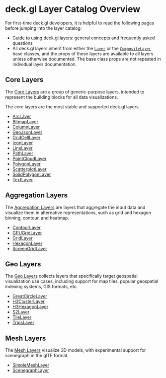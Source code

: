 # deck.gl Layer Catalog Overview

For first-time deck.gl developers, it is helpful to read the following pages before jumping into the layer catalog:

* [Guide to using deck.gl layers](/docs/developer-guide/using-layers.md): general concepts and frequently asked questions
* All deck.gl layers inherit from either the [`Layer`](/docs/api-reference/layer.md) or the [`CompositeLayer`](/docs/api-reference/composite-layer.md) base classes, and the props of those layers are available to all layers unless otherwise documented. The base class props are not repeated in individual layer documentation.


## Core Layers

The [Core Layers](https://www.npmjs.com/package/@deck.gl/layers) are a group of generic-purpose layers, intended to represent the building blocks for all data visualizations.

The core layers are the most stable and supported deck.gl layers.

  - [ArcLayer](/docs/layers/arc-layer.md)
  - [BitmapLayer](/docs/layers/bitmap-layer.md)
  - [ColumnLayer](/docs/layers/column-layer.md)
  - [GeoJsonLayer](/docs/layers/geojson-layer.md)
  - [GridCellLayer](/docs/layers/grid-cell-layer.md)
  - [IconLayer](/docs/layers/icon-layer.md)
  - [LineLayer](/docs/layers/line-layer.md)
  - [PathLayer](/docs/layers/path-layer.md)
  - [PointCloudLayer](/docs/layers/point-cloud-layer.md)
  - [PolygonLayer](/docs/layers/polygon-layer.md)
  - [ScatterplotLayer](/docs/layers/scatterplot-layer.md)
  - [SolidPolygonLayer](/docs/layers/solid-polygon-layer.md)
  - [TextLayer](/docs/layers/text-layer.md)

## Aggregation Layers

The [Aggregation Layers](https://www.npmjs.com/package/@deck.gl/aggregation-layers) are layers that aggregate the input data and visualize them in alternative representations, such as grid and hexagon binning, contour, and heatmap.

  - [ContourLayer](/docs/layers/contour-layer.md)
  - [GPUGridLayer](/docs/layers/gpu-grid-layer.md)
  - [GridLayer](/docs/layers/grid-layer.md)
  - [HexagonLayer](/docs/layers/hexagon-layer.md)
  - [ScreenGridLayer](/docs/layers/screen-grid-layer.md)

## Geo Layers

The [Geo Layers](https://www.npmjs.com/package/@deck.gl/geo-layers) collects layers that specifically target geospatial visualization use cases, including support for map tiles, popular geospatial indexing systems, GIS formats, etc.

  - [GreatCircleLayer](/docs/layers/great-circle-layer.md)
  - [H3ClusterLayer](/docs/layers/h3-cluster-layer.md)
  - [H3HexagonLayer](/docs/layers/h3-hexagon-layer.md)
  - [S2Layer](/docs/layers/s2-layer.md)
  - [TileLayer](/docs/layers/tile-layer.md)
  - [TripsLayer](/docs/layers/trips-layer.md)

## Mesh Layers

The [Mesh Layers](https://www.npmjs.com/package/@deck.gl/mesh-layers) visualize 3D models, with experimental support for scenegraph in the glTF format.

  - [SimpleMeshLayer](/docs/layers/simple-mesh-layer.md)
  - [ScenegraphLayer](/docs/layers/scene-graph-layer.md)
